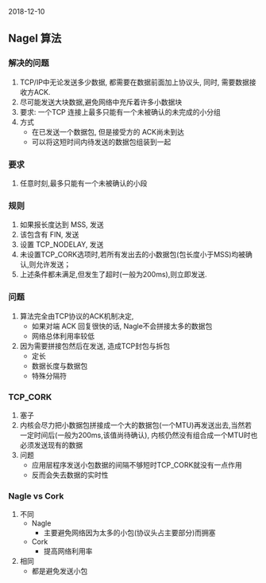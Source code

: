 2018-12-10

## Nagel 算法

### 解决的问题
1. TCP/IP中无论发送多少数据, 都需要在数据前面加上协议头, 同时, 需要数据接收方ACK.
2. 尽可能发送大块数据,避免网络中充斥着许多小数据块
3. 要求: 一个TCP 连接上最多只能有一个未被确认的未完成的小分组
3. 方式
    - 在已发送一个数据包, 但是接受方的 ACK尚未到达
    - 可以将这短时间内待发送的数据包组装到一起

### 要求
1. 任意时刻,最多只能有一个未被确认的小段

### 规则
1. 如果报长度达到 MSS, 发送
2. 该包含有 FIN, 发送
3. 设置 TCP_NODELAY, 发送
4. 未设置TCP_CORK选项时,若所有发出去的小数据包(包长度小于MSS)均被确认,则允许发送；
5. 上述条件都未满足,但发生了超时(一般为200ms),则立即发送.

### 问题
1. 算法完全由TCP协议的ACK机制决定, 
    - 如果对端 ACK 回复很快的话, Nagle不会拼接太多的数据包
    - 网络总体利用率较低
2. 因为需要拼接包然后在发送, 造成TCP封包与拆包
    - 定长
    - 数据长度与数据包
    - 特殊分隔符
    
### TCP_CORK
1. 塞子
2. 内核会尽力把小数据包拼接成一个大的数据包(一个MTU)再发送出去,当然若一定时间后(一般为200ms,该值尚待确认),
    内核仍然没有组合成一个MTU时也必须发送现有的数据
3. 问题
    - 应用层程序发送小包数据的间隔不够短时TCP_CORK就没有一点作用
    - 反而会失去数据的实时性

### Nagle vs Cork
1. 不同
    - Nagle
        - 主要避免网络因为太多的小包(协议头占主要部分)而拥塞
    - Cork
        - 提高网络利用率
2. 相同
    - 都是避免发送小包
